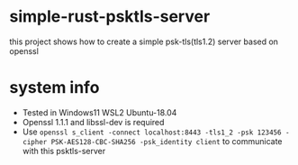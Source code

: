 # simple-rust-psktls-server
this project shows how to create a simple psk-tls(tls1.2) server based on openssl

# system info
- Tested in Windows11 WSL2 Ubuntu-18.04 
- Openssl 1.1.1 and libssl-dev is required
- Use ```openssl s_client -connect localhost:8443 -tls1_2 -psk 123456 -cipher PSK-AES128-CBC-SHA256 -psk_identity client``` to communicate with this psktls-server
